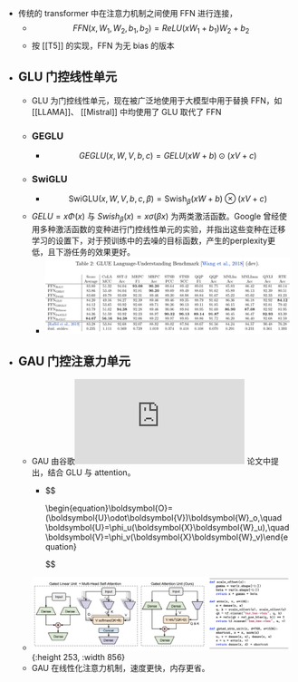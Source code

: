 - 传统的 transformer 中在注意力机制之间使用 FFN 进行连接，
	- $$FFN(x, W_1, W_2, b_1, b_2) = ReLU(xW_1 + b_1) W_2 + b_2$$
	- 按 [[T5]] 的实现，FFN 为无 bias 的版本
- ## GLU 门控线性单元
	- GLU  为门控线性单元，现在被广泛地使用于大模型中用于替换 FFN，如 [[LLAMA]]、 [[Mistral]] 中均使用了 GLU 取代了 FFN
	- ### GEGLU
		- $$GEGLU(x, W, V, b, c) = GELU(xW+b)\odot(xV+c)$$
	- ### SwiGLU
		- $$ \text{SwiGLU}\left(x, W, V, b, c, \beta\right) = \text{Swish}_{\beta}\left(xW + b\right) \otimes \left(xV + c\right) $$
	- $GELU =x \Phi(x)$ 与 $Swish_\beta(x) = x \sigma(\beta x)$ 为两类激活函数。Google 曾经使用多种激活函数的变种进行门控线性单元的实验，并指出这些变种在迁移学习的设置下，对于预训练中的去噪的目标函数，产生的perplexity更低，且下游任务的效果更好。
		- ![glu_results.png](../assets/glu_results_1711382219077_0.png)
- ## GAU 门控注意力单元
	- GAU 由谷歌![Transformer Quality in Linear Time](https://arxiv.org/pdf/2202.10447.pdf) 论文中提出，结合 GLU 与 attention。
		- $$
		  
		  \begin{equation}\boldsymbol{O}=(\boldsymbol{U}\odot\boldsymbol{V})\boldsymbol{W}_o,\quad \boldsymbol{U}=\phi_u(\boldsymbol{X}\boldsymbol{W}_u),\quad\boldsymbol{V}=\phi_v(\boldsymbol{X}\boldsymbol{W}_v)\end{equation}
		  
		  $$
	- ![gau.png](../assets/gau.png){:height 253, :width 856}
	- GAU 在线性化注意力机制，速度更快，内存更省。